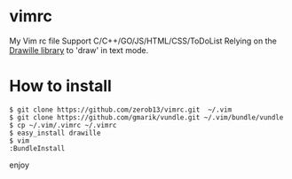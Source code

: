 vimrc
=====

My Vim rc file
Support C/C++/GO/JS/HTML/CSS/ToDoList
Relying on the [Drawille
library](https://github.com/asciimoo/drawille) to 'draw' in text mode.

How to install
======
```shell
$ git clone https://github.com/zerob13/vimrc.git  ~/.vim
$ git clone https://github.com/gmarik/vundle.git ~/.vim/bundle/vundle
$ cp ~/.vim/.vimrc ~/.vimrc
$ easy_install drawille 
$ vim 
:BundleInstall
```
enjoy
